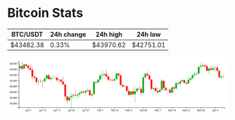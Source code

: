 # Bitcoin Stats

BTC/USDT|24h change|24h high|24h low|
|---|---|---|---|
|$43482.38|0.33%|$43970.62|$42751.01|

<img src="./chart.svg">
